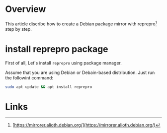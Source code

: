 # Overview
This article discribe how to create a Debian package mirror with reprepro[^1] step by step.

# install reprepro package
First of all, Let's install `reprepro` using package manager.

Assume that you are using Debian or Debain-based distribution. Just run the followint command:

```bash
sudo apt update && apt install reprepro
```

# Links
[^1]: [https://mirrorer.alioth.debian.org/](https://mirrorer.alioth.debian.org/)